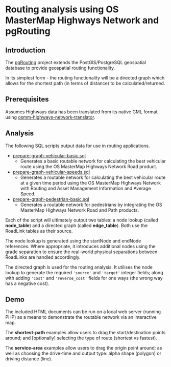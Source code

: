 # Routing analysis using OS MasterMap Highways Network and pgRouting

## Introduction

The [pgRouting](https://pgrouting.org/) project extends the PostGIS/PostgreSQL geospatial database to provide geospatial routing functionality.

In its simplest form - the routing functionality will be a directed graph which allows for the shortest path (in terms of distance) to be calculated/returned. 

## Prerequisites

Assumes Highways data has been translated from its native GML format using [osmm-highways-network-translator](https://github.com/tmnnrs/osmm-highways-network-translator).

## Analysis

The following SQL scripts output data for use in routing applications.

- [prepare-graph-vehicular-basic.sql](prepare-graph-vehicular-basic.sql)
  - Generates a basic routable network for calculating the best vehicular route using the OS MasterMap Highways Network Road product.
- [prepare-graph-vehicular-speeds.sql](prepare-graph-vehicular-speeds.sql)
  - Generates a routable network for calculating the best vehicular route at a given time period using the OS MasterMap Highways Network with Routing and Asset Management Information and Average Speed.
- [prepare-graph-pedestrian-basic.sql](prepare-graph-pedestrian-basic.sql)
  - Generates a routable network for pedestrians by integrating the OS MasterMap Highways Network Road and Path products.

Each of the script will ultimately output two tables: a node lookup (called **node_table**) and a directed graph (called **edge_table**). Both use the RoadLink tables as their source.

The node lookup is generated using the startNode and endNode references. Where appropriate, it introduces additional nodes using the grade separation to ensure the real-world physical separations between RoadLinks are handled accordingly.

The directed graph is used for the routing analysis. It utilises the node lookup to generate the required `'source'` and `'target'` integer fields; along with adding `'cost'` and `'reverse_cost'` fields for one ways (the wrong way has a negative cost).

## Demo

The included HTML documents can be run on a local web server (running PHP) as a means to demonstrate the routable network via an interactive map.

The **shortest-path** examples allow users to drag the start/destination points around; and [optionally] selecting the type of route (shortest vs fastest).

The **service-area** examples allow users to drag the origin point around; as well as choosing the drive-time and output type: alpha shape (polygon) or driving distance (line).
